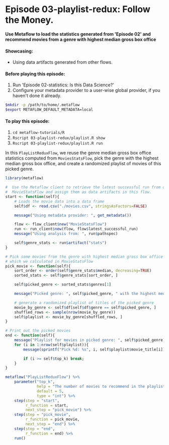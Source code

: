 # Episode 03-playlist-redux: Follow the Money.

**Use Metaflow to load the statistics generated from 'Episode 02' and recommend movies from a genre with highest median gross box office**

#### Showcasing:
- Using data artifacts generated from other flows.

#### Before playing this episode:
1. Run 'Episode 02-statistics: Is this Data Science?'
2. Configure your metadata provider to a user-wise global provider, if you haven't done it already. 
```bash
$mkdir -p /path/to/home/.metaflow
$export METAFLOW_DEFAULT_METADATA=local
```

#### To play this episode:
1. ```cd metaflow-tutorials/R```
2. ```Rscript 03-playlist-redux/playlist.R show```
3. ```Rscript 03-playlist-redux/playlist.R run```

In this ```PlayListReduxFlow```, we reuse the genre median gross box office statistics computed from ```MoviesStatsFlow```, pick the genre with the highest median gross box office, and create a randomized playlist of movies of this picked genre.

```R
library(metaflow)

#  Use the Metaflow client to retrieve the latest successful run from our
#  MovieStatsFlow and assign them as data artifacts in this flow.
start <- function(self){
    # Loads the movie data into a data frame
    self$df <- read.csv("./movies.csv", stringsAsFactors=FALSE)

    message("Using metadata provider: ", get_metadata())

    flow <- flow_client$new("MovieStatsFlow")
    run <- run_client$new(flow, flow$latest_successful_run)
    message("Using analysis from: ", run$pathspec)

    self$genre_stats <- run$artifact("stats")
}

# Pick some movies from the genre with highest median gross box office 
# which we calculated in MovieStatsFlow
pick_movie <- function(self){
    sort_order <- order(self$genre_stats$median, decreasing=TRUE)
    sorted_stats <- self$genre_stats[sort_order, ]

    self$picked_genre <- sorted_stats$genres[1]

    message("Picked genre: ", self$picked_genre, " with the highest median gross box office.")

    # generate a randomized playlist of titles of the picked genre
    movie_by_genre <- self$df[self$df$genre == self$picked_genre, ]
    shuffled_rows <- sample(nrow(movie_by_genre))
    self$playlist <- movie_by_genre[shuffled_rows, ]
}

# Print out the picked movies
end <- function(self){
    message("Playlist for movies in picked genre: ", self$picked_genre)
    for (i in 1:nrow(self$playlist)){
        message(sprintf("Pick %d: %s", i, self$playlist$movie_title[i]))

        if (i >= self$top_k) break; 
    }
}

metaflow("PlayListReduxFlow") %>%
    parameter("top_k",
              help = "The number of movies to recommend in the playlist.",
              default = 5,
              type = "int") %>%
    step(step = "start", 
         r_function = start, 
         next_step = "pick_movie") %>%
    step(step = "pick_movie",
         r_function = pick_movie,
         next_step = "end") %>%
    step(step = "end", 
         r_function = end) %>%
    run()
```